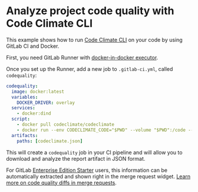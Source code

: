 # Analyze project code quality with Code Climate CLI

This example shows how to run [Code Climate CLI][cli] on your code by using
GitLab CI and Docker.

First, you need GitLab Runner with [docker-in-docker executor][dind].

Once you set up the Runner, add a new job to `.gitlab-ci.yml`, called `codequality`:

```yaml
codequality:
  image: docker:latest
  variables:
    DOCKER_DRIVER: overlay
  services:
    - docker:dind
  script:
    - docker pull codeclimate/codeclimate
    - docker run --env CODECLIMATE_CODE="$PWD" --volume "$PWD":/code --volume /var/run/docker.sock:/var/run/docker.sock --volume /tmp/cc:/tmp/cc codeclimate/codeclimate analyze -f json > codeclimate.json || true
  artifacts:
    paths: [codeclimate.json]
```

This will create a `codequality` job in your CI pipeline and will allow you to
download and analyze the report artifact in JSON format.

For GitLab [Enterprise Edition Starter][ee] users, this information can be automatically
extracted and shown right in the merge request widget. [Learn more on code quality
diffs in merge requests](../../user/project/merge_requests/code_quality_diff.md).

[cli]: https://github.com/codeclimate/codeclimate
[dind]: ../docker/using_docker_build.md#use-docker-in-docker-executor
[ee]: https://about.gitlab.com/gitlab-ee/
